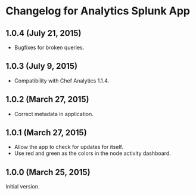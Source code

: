 # Changelog for Analytics Splunk App

## 1.0.4 (July 21, 2015)

* Bugfixes for broken queries.

## 1.0.3 (July 9, 2015)

* Compatibility with Chef Analytics 1.1.4.

## 1.0.2 (March 27, 2015)

* Correct metadata in application.

## 1.0.1 (March 27, 2015)

* Allow the app to check for updates for itself.
* Use red and green as the colors in the node activity dashboard.

## 1.0.0 (March 25, 2015)

Initial version.
